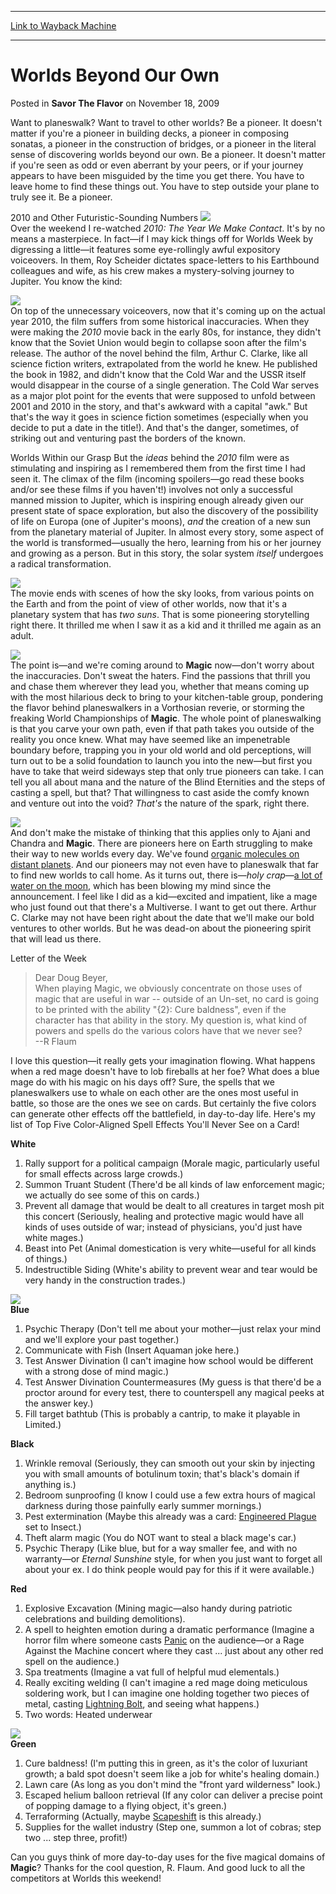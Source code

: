 
---
[Link to Wayback Machine](https://web.archive.org/web/20211206140312/https://magic.wizards.com/en/articles/archive/savor-flavor/worlds-beyond-our-own-2009-11-16)

[_metadata_:description]:- "Want to planeswalk? Want to travel to other worlds? Be a pioneer. It doesn't matter if you're a pioneer in building decks, a pioneer in composing sonatas, a pioneer in the construction of bridges, or a pioneer in the literal sense of discovering worlds beyond our own. Be a pioneer. It doesn't matter if you're seen as odd or even aberrant by your peers, or if your journey"
[_metadata_:generator]:- "Drupal 7 (http://drupal.org)"
[_metadata_:node]:- "189021"
[_metadata_:path_date]:- "2009-11-16"
[_metadata_:publish_date]:- "2009-11-18"
[_metadata_:source]:- "div-main-content"
[_metadata_:title]:- "Worlds Beyond Our Own"
[_metadata_:wayback_capture_timestamp]:- "2021-12-06 14:03:12"
[_metadata_:wayback_raw_url]:- "https://web.archive.org/web/20211206140312id_/https://magic.wizards.com/en/articles/archive/savor-flavor/worlds-beyond-our-own-2009-11-16"
[_metadata_:wayback_url]:- "https://magic.wizards.com/en/articles/archive/savor-flavor/worlds-beyond-our-own-2009-11-16"
---


Worlds Beyond Our Own
=====================



 Posted in **Savor The Flavor**
 on November 18, 2009 










Want to planeswalk? Want to travel to other worlds? Be a pioneer. It doesn't matter if you're a pioneer in building decks, a pioneer in composing sonatas, a pioneer in the construction of bridges, or a pioneer in the literal sense of discovering worlds beyond our own. Be a pioneer. It doesn't matter if you're seen as odd or even aberrant by your peers, or if your journey appears to have been misguided by the time you get there. You have to leave home to find these things out. You have to step outside your plane to truly see it. Be a pioneer.

2010 and Other Futuristic-Sounding Numbers
![](https://media.wizards.com/legacy//mtg/images/daily/stf/stf65_2010.jpg)  
Over the weekend I re-watched *2010: The Year We Make Contact*. It's by no means a masterpiece. In fact—if I may kick things off for Worlds Week by digressing a little—it features some eye-rollingly awful expository voiceovers. In them, Roy Scheider dictates space-letters to his Earthbound colleagues and wife, as his crew makes a mystery-solving journey to Jupiter. You know the kind:

![](https://media.wizards.com/legacy//mtg/images/daily/stf/stf65_letter1.jpg)  
On top of the unnecessary voiceovers, now that it's coming up on the actual year 2010, the film suffers from some historical inaccuracies. When they were making the *2010* movie back in the early 80s, for instance, they didn't know that the Soviet Union would begin to collapse soon after the film's release. The author of the novel behind the film, Arthur C. Clarke, like all science fiction writers, extrapolated from the world he knew. He published the book in 1982, and didn't know that the Cold War and the USSR itself would disappear in the course of a single generation. The Cold War serves as a major plot point for the events that were supposed to unfold between 2001 and 2010 in the story, and that's awkward with a capital "awk." But that's the way it goes in science fiction sometimes (especially when you decide to put a date in the title!). And that's the danger, sometimes, of striking out and venturing past the borders of the known.

Worlds Within our Grasp
But the *ideas* behind the *2010* film were as stimulating and inspiring as I remembered them from the first time I had seen it. The climax of the film (incoming spoilers—go read these books and/or see these films if you haven't!) involves not only a successful manned mission to Jupiter, which is inspiring enough already given our present state of space exploration, but also the discovery of the possibility of life on Europa (one of Jupiter's moons), *and* the creation of a new sun from the planetary material of Jupiter. In almost every story, some aspect of the world is transformed—usually the hero, learning from his or her journey and growing as a person. But in this story, the solar system *itself* undergoes a radical transformation. 

![](https://media.wizards.com/legacy//mtg/images/daily/stf/stf65_jupiter.jpg)  
The movie ends with scenes of how the sky looks, from various points on the Earth and from the point of view of other worlds, now that it's a planetary system that has *two suns*. That is some pioneering storytelling right there. It thrilled me when I saw it as a kid and it thrilled me again as an adult.

![](https://media.wizards.com/legacy//mtg/images/daily/stf/stf65_letter2.jpg)  
The point is—and we're coming around to **Magic** now—don't worry about the inaccuracies. Don't sweat the haters. Find the passions that thrill you and chase them wherever they lead you, whether that means coming up with the most hilarious deck to bring to your kitchen-table group, pondering the flavor behind planeswalkers in a Vorthosian reverie, or storming the freaking World Championships of **Magic**. The whole point of planeswalking is that you carve your own path, even if that path takes you outside of the reality you once knew. What may have seemed like an impenetrable boundary before, trapping you in your old world and old perceptions, will turn out to be a solid foundation to launch you into the new—but first you have to take that weird sideways step that only true pioneers can take. I can tell you all about mana and the nature of the Blind Eternities and the steps of casting a spell, but that? That willingness to cast aside the comfy known and venture out into the void? *That's* the nature of the spark, right there.

![](https://web.archive.org/web/20160222063348im_/http://www.wizards.com/mtg/images/daily/stf/stf65_jaceWalking.jpg)  
And don't make the mistake of thinking that this applies only to Ajani and Chandra and **Magic**. There are pioneers here on Earth struggling to make their way to new worlds every day. We've found [organic molecules on distant planets](http://www.nytimes.com/2008/03/20/us/20planet.html?_r=1). And our pioneers may not even have to planeswalk that far to find new worlds to call home. As it turns out, there is—*holy crap*—[a lot of water on the moon](http://www.space.com/scienceastronomy/091113-lcross-moon-crash-water-discovery.html), which has been blowing my mind since the announcement. I feel like I did as a kid—excited and impatient, like a mage who just found out that there's a Multiverse. I want to get out there. Arthur C. Clarke may not have been right about the date that we'll make our bold ventures to other worlds. But he was dead-on about the pioneering spirit that will lead us there.

Letter of the Week

> Dear Doug Beyer,   
>  When playing Magic, we obviously concentrate on those uses of magic that are useful in war -- outside of an Un-set, no card is going to be printed with the ability "{2}: Cure baldness", even if the character has that ability in the story. My question is, what kind of powers and spells do the various colors have that we never see?   
>  --R Flaum
> 
> 

I love this question—it really gets your imagination flowing. What happens when a red mage doesn't have to lob fireballs at her foe? What does a blue mage do with his magic on his days off? Sure, the spells that we planeswalkers use to whale on each other are the ones most useful in battle, so those are the ones we see on cards. But certainly the five colors can generate other effects off the battlefield, in day-to-day life. Here's my list of Top Five Color-Aligned Spell Effects You'll Never See on a Card!

**White**  


1. Rally support for a political campaign (Morale magic, particularly useful for small effects across large crowds.)
2. Summon Truant Student (There'd be all kinds of law enforcement magic; we actually do see some of this on cards.)
3. Prevent all damage that would be dealt to all creatures in target mosh pit this concert (Seriously, healing and protective magic would have all kinds of uses outside of war; instead of physicians, you'd just have white mages.)
4. Beast into Pet (Animal domestication is very white—useful for all kinds of things.)
5. Indestructible Siding (White's ability to prevent wear and tear would be very handy in the construction trades.)

![](https://media.wizards.com/legacy//mtg/images/daily/stf/stf65_bathtub.jpg)  
**Blue**  


1. Psychic Therapy (Don't tell me about your mother—just relax your mind and we'll explore your past together.)
2. Communicate with Fish (Insert Aquaman joke here.)
3. Test Answer Divination (I can't imagine how school would be different with a strong dose of mind magic.)
4. Test Answer Divination Countermeasures (My guess is that there'd be a proctor around for every test, there to counterspell any magical peeks at the answer key.)
5. Fill target bathtub (This is probably a cantrip, to make it playable in Limited.)

**Black**  


1. Wrinkle removal (Seriously, they can smooth out your skin by injecting you with small amounts of botulinum toxin; that's black's domain if anything is.)
2. Bedroom sunproofing (I know I could use a few extra hours of magical darkness during those painfully early summer mornings.)
3. Pest extermination (Maybe this already was a card: [Engineered Plague](https://gatherer.wizards.com/Pages/Card/Details.aspx?name=Engineered+Plague) set to Insect.)
4. Theft alarm magic (You do NOT want to steal a black mage's car.)
5. Psychic Therapy (Like blue, but for a way smaller fee, and with no warranty—or *Eternal Sunshine* style, for when you just want to forget all about your ex. I do think people would pay for this if it were available.)

**Red**  


1. Explosive Excavation (Mining magic—also handy during patriotic celebrations and building demolitions).
2. A spell to heighten emotion during a dramatic performance (Imagine a horror film where someone casts [Panic](https://gatherer.wizards.com/Pages/Card/Details.aspx?name=Panic) on the audience—or a Rage Against the Machine concert where they cast ... just about any other red spell on the audience.)
3. Spa treatments (Imagine a vat full of helpful mud elementals.)
4. Really exciting welding (I can't imagine a red mage doing meticulous soldering work, but I can imagine one holding together two pieces of metal, casting [Lightning Bolt](https://gatherer.wizards.com/Pages/Card/Details.aspx?name=Lightning+Bolt), and seeing what happens.)
5. Two words: Heated underwear

![](https://web.archive.org/web/20130614073335im_/http://wizards.com/mtg/images/daily/stf/stf65_lawnCare.jpg)  
**Green**  


1. Cure baldness! (I'm putting this in green, as it's the color of luxuriant growth; a bald spot doesn't seem like a job for white's healing domain.)
2. Lawn care (As long as you don't mind the "front yard wilderness" look.)
3. Escaped helium balloon retrieval (If any color can deliver a precise point of popping damage to a flying object, it's green.)
4. Terraforming (Actually, maybe [Scapeshift](https://gatherer.wizards.com/Pages/Card/Details.aspx?name=Scapeshift) is this already.)
5. Supplies for the wallet industry (Step one, summon a lot of cobras; step two ... step three, profit!)

Can you guys think of more day-to-day uses for the five magical domains of **Magic**? Thanks for the cool question, R. Flaum. And good luck to all the competitors at Worlds this weekend!







